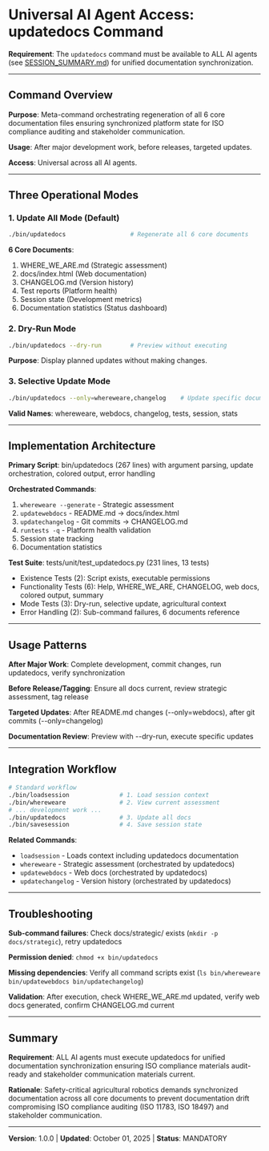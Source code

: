 # Universal AI Agent Access: updatedocs Command

**Requirement**: The `updatedocs` command must be available to ALL AI agents (see [SESSION_SUMMARY.md](../SESSION_SUMMARY.md#universal-ai-agents)) for unified documentation synchronization.

---

## Command Overview

**Purpose**: Meta-command orchestrating regeneration of all 6 core documentation files ensuring synchronized platform state for ISO compliance auditing and stakeholder communication.

**Usage**: After major development work, before releases, targeted updates.

**Access**: Universal across all AI agents.

---

## Three Operational Modes

### 1. Update All Mode (Default)

```bash
./bin/updatedocs                  # Regenerate all 6 core documents
```

**6 Core Documents**:
1. WHERE_WE_ARE.md (Strategic assessment)
2. docs/index.html (Web documentation)
3. CHANGELOG.md (Version history)
4. Test reports (Platform health)
5. Session state (Development metrics)
6. Documentation statistics (Status dashboard)

### 2. Dry-Run Mode

```bash
./bin/updatedocs --dry-run        # Preview without executing
```

**Purpose**: Display planned updates without making changes.

### 3. Selective Update Mode

```bash
./bin/updatedocs --only=whereweare,changelog    # Update specific documents
```

**Valid Names**: whereweare, webdocs, changelog, tests, session, stats

---

## Implementation Architecture

**Primary Script**: bin/updatedocs (267 lines) with argument parsing, update orchestration, colored output, error handling

**Orchestrated Commands**:
1. `whereweare --generate` - Strategic assessment
2. `updatewebdocs` - README.md → docs/index.html
3. `updatechangelog` - Git commits → CHANGELOG.md
4. `runtests -q` - Platform health validation
5. Session state tracking
6. Documentation statistics

**Test Suite**: tests/unit/test_updatedocs.py (231 lines, 13 tests)
- Existence Tests (2): Script exists, executable permissions
- Functionality Tests (6): Help, WHERE_WE_ARE, CHANGELOG, web docs, colored output, summary
- Mode Tests (3): Dry-run, selective update, agricultural context
- Error Handling (2): Sub-command failures, 6 documents reference

---

## Usage Patterns

**After Major Work**: Complete development, commit changes, run updatedocs, verify synchronization

**Before Release/Tagging**: Ensure all docs current, review strategic assessment, tag release

**Targeted Updates**: After README.md changes (--only=webdocs), after git commits (--only=changelog)

**Documentation Review**: Preview with --dry-run, execute specific updates

---

## Integration Workflow

```bash
# Standard workflow
./bin/loadsession              # 1. Load session context
./bin/whereweare               # 2. View current assessment
# ... development work ...
./bin/updatedocs               # 3. Update all docs
./bin/savesession              # 4. Save session state
```

**Related Commands**:
- `loadsession` - Loads context including updatedocs documentation
- `whereweare` - Strategic assessment (orchestrated by updatedocs)
- `updatewebdocs` - Web docs (orchestrated by updatedocs)
- `updatechangelog` - Version history (orchestrated by updatedocs)

---

## Troubleshooting

**Sub-command failures**: Check docs/strategic/ exists (`mkdir -p docs/strategic`), retry updatedocs

**Permission denied**: `chmod +x bin/updatedocs`

**Missing dependencies**: Verify all command scripts exist (`ls bin/whereweare bin/updatewebdocs bin/updatechangelog`)

**Validation**: After execution, check WHERE_WE_ARE.md updated, verify web docs generated, confirm CHANGELOG.md current

---

## Summary

**Requirement**: ALL AI agents must execute updatedocs for unified documentation synchronization ensuring ISO compliance materials audit-ready and stakeholder communication materials current.

**Rationale**: Safety-critical agricultural robotics demands synchronized documentation across all core documents to prevent documentation drift compromising ISO compliance auditing (ISO 11783, ISO 18497) and stakeholder communication.

---

**Version**: 1.0.0 | **Updated**: October 01, 2025 | **Status**: MANDATORY

